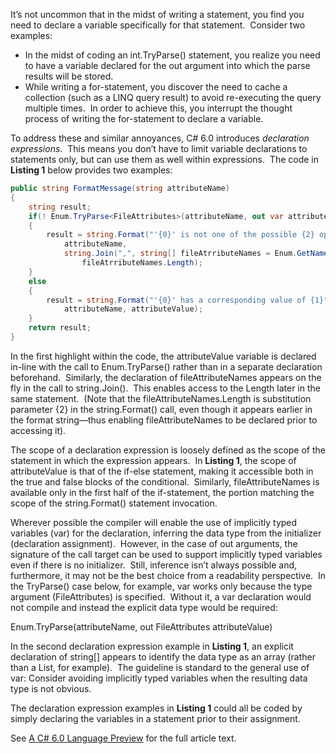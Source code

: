 

It’s not uncommon that in the midst of writing a statement, you find you need to declare a variable specifically for that statement.  Consider two examples:

- In the midst of coding an int.TryParse() statement, you realize you need to have a variable declared for the out argument into which the parse results will be stored.
- While writing a for-statement, you discover the need to cache a collection (such as a LINQ query result) to avoid re-executing the query multiple times.  In order to achieve this, you interrupt the thought process of writing the for-statement to declare a variable.

To address these and similar annoyances, C# 6.0 introduces _declaration expressions_.  This means you don’t have to limit variable declarations to statements only, but can use them as well within expressions.  The code in **Listing 1** below provides two examples:

```csharp
public string FormatMessage(string attributeName)
{
    string result;
    if(! Enum.TryParse<FileAttributes>(attributeName, out var attributeValue) )
    {
        result = string.Format("'{0}' is not one of the possible {2} option combinations ({1})",
            attributeName, 
            string.Join(",", string[] fileAtrributeNames = Enum.GetNames(typeof (FileAttributes))),
                fileAtrributeNames.Length);
    }
    else
    {
        result = string.Format("'{0}' has a corresponding value of {1}",
            attributeName, attributeValue);
    }
    return result;
}
```

In the first highlight within the code, the attributeValue variable is declared in-line with the call to Enum.TryParse() rather than in a separate declaration beforehand.  Similarly, the declaration of fileAttributeNames appears on the fly in the call to string.Join().  This enables access to the Length later in the same statement.  (Note that the fileAttributeNames.Length is substitution parameter {2} in the string.Format() call, even though it appears earlier in the format string—thus enabling fileAttributeNames to be declared prior to accessing it).

The scope of a declaration expression is loosely defined as the scope of the statement in which the expression appears.  In **Listing 1**, the scope of attributeValue is that of the if-else statement, making it accessible both in the true and false blocks of the conditional.  Similarly, fileAttributeNames is available only in the first half of the if-statement, the portion matching the scope of the string.Format() statement invocation.

Wherever possible the compiler will enable the use of implicitly typed variables (var) for the declaration, inferring the data type from the initializer (declaration assignment).  However, in the case of out arguments, the signature of the call target can be used to support implicitly typed variables even if there is no initializer.  Still, inference isn’t always possible and, furthermore, it may not be the best choice from a readability perspective.  In the TryParse() case below, for example, var works only because the type argument (FileAttributes) is specified.  Without it, a var declaration would not compile and instead the explicit data type would be required:

Enum.TryParse(attributeName, out FileAttributes attributeValue)

In the second declaration expression example in **Listing 1**, an explicit declaration of string[] appears to identify the data type as an array (rather than a List<string>, for example).  The guideline is standard to the general use of var: Consider avoiding implicitly typed variables when the resulting data type is not obvious.

The declaration expression examples in **Listing 1** could all be coded by simply declaring the variables in a statement prior to their assignment.

See [A C# 6.0 Language Preview](https://msdn.microsoft.com/en-us/magazine/dn683793.aspx) for the full article text.
